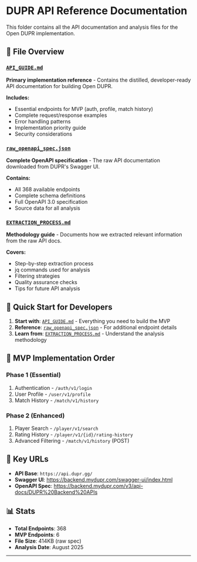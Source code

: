 # DUPR API Reference Documentation

This folder contains all the API documentation and analysis files for the Open DUPR implementation.

## 📁 File Overview

### [`API_GUIDE.md`](./API_GUIDE.md)

**Primary implementation reference** - Contains the distilled, developer-ready API documentation for building Open DUPR.

**Includes:**

- Essential endpoints for MVP (auth, profile, match history)
- Complete request/response examples
- Error handling patterns
- Implementation priority guide
- Security considerations

### [`raw_openapi_spec.json`](./raw_openapi_spec.json)

**Complete OpenAPI specification** - The raw API documentation downloaded from DUPR's Swagger UI.

**Contains:**

- All 368 available endpoints
- Complete schema definitions
- Full OpenAPI 3.0 specification
- Source data for all analysis

### [`EXTRACTION_PROCESS.md`](./EXTRACTION_PROCESS.md)

**Methodology guide** - Documents how we extracted relevant information from the raw API docs.

**Covers:**

- Step-by-step extraction process
- jq commands used for analysis
- Filtering strategies
- Quality assurance checks
- Tips for future API analysis

## 🚀 Quick Start for Developers

1. **Start with**: [`API_GUIDE.md`](./API_GUIDE.md) - Everything you need to build the MVP
2. **Reference**: [`raw_openapi_spec.json`](./raw_openapi_spec.json) - For additional endpoint details
3. **Learn from**: [`EXTRACTION_PROCESS.md`](./EXTRACTION_PROCESS.md) - Understand the analysis methodology

## 🎯 MVP Implementation Order

### Phase 1 (Essential)

1. Authentication - `/auth/v1/login`
2. User Profile - `/user/v1/profile`
3. Match History - `/match/v1/history`

### Phase 2 (Enhanced)

1. Player Search - `/player/v1/search`
2. Rating History - `/player/v1/{id}/rating-history`
3. Advanced Filtering - `/match/v1/history` (POST)

## 🔗 Key URLs

- **API Base**: `https://api.dupr.gg/`
- **Swagger UI**: https://backend.mydupr.com/swagger-ui/index.html
- **OpenAPI Spec**: https://backend.mydupr.com/v3/api-docs/DUPR%20Backend%20APIs

## 📊 Stats

- **Total Endpoints**: 368
- **MVP Endpoints**: 6
- **File Size**: 414KB (raw spec)
- **Analysis Date**: August 2025

---
